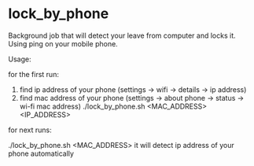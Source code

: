 lock_by_phone
=============

Background job that will detect your leave from computer and locks it. Using ping on your mobile phone.

Usage:

for the first run:
1. find ip address of your phone (settings -> wifi -> details -> ip address)
2. find mac address of your phone (settings -> about phone -> status -> wi-fi mac address)
./lock_by_phone.sh <MAC_ADDRESS> <IP_ADDRESS>

for next runs:

./lock_by_phone.sh <MAC_ADDRESS>
it will detect ip address of your phone automatically

